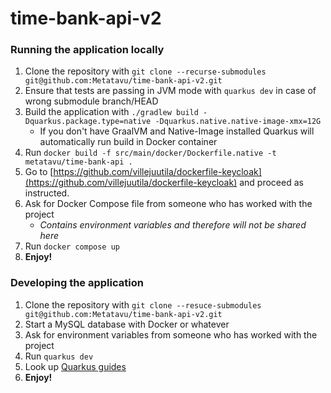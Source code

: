 # time-bank-api-v2

### Running the application locally

1. Clone the repository with `git clone --recurse-submodules git@github.com:Metatavu/time-bank-api-v2.git`
2. Ensure that tests are passing in JVM mode with `quarkus dev` in case of wrong submodule branch/HEAD
3. Build the application with `./gradlew build -Dquarkus.package.type=native -Dquarkus.native.native-image-xmx=12G`
   - If you don't have GraalVM and Native-Image installed Quarkus will automatically run build in Docker container
4. Run `docker build -f src/main/docker/Dockerfile.native -t metatavu/time-bank-api .`
5. Go to [https://github.com/villejuutila/dockerfile-keycloak](https://github.com/villejuutila/dockerfile-keycloak)
    and proceed as instructed.
6. Ask for Docker Compose file from someone who has worked with the project
   - *Contains environment variables and therefore will not be shared here*
7. Run `docker compose up`
8. **Enjoy!**

### Developing the application

1. Clone the repository with `git clone --resuce-submodules git@github.com:Metatavu/time-bank-api-v2.git`
2. Start a MySQL database with Docker or whatever
3. Ask for environment variables from someone who has worked with the project
4. Run `quarkus dev`
5. Look up [Quarkus guides](https://quarkus.io/guides/)
6. **Enjoy!**

